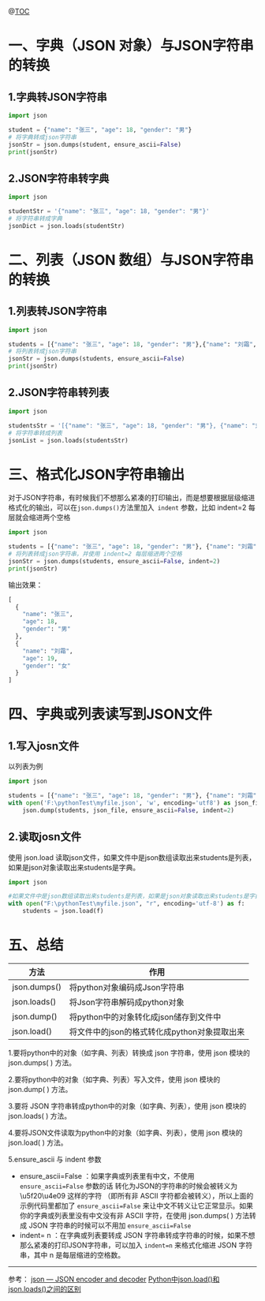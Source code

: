 @[TOC](目录)
# 一、字典（JSON 对象）与JSON字符串的转换

 ## 1.字典转JSON字符串

```python
import json

student = {"name": "张三", "age": 18, "gender": "男"}
# 将字典转成json字符串
jsonStr = json.dumps(student, ensure_ascii=False)
print(jsonStr)
```

## 2.JSON字符串转字典

```python
import json

studentStr = '{"name": "张三", "age": 18, "gender": "男"}'
# 将字符串转成字典
jsonDict = json.loads(studentStr)
```

# 二、列表（JSON 数组）与JSON字符串的转换
## 1.列表转JSON字符串

```python
import json

students = [{"name": "张三", "age": 18, "gender": "男"},{"name": "刘霜", "age": 19, "gender": "女"}]
# 将列表转成json字符串
jsonStr = json.dumps(students, ensure_ascii=False)
print(jsonStr)
```

## 2.JSON字符串转列表

```python
import json

studentsStr = '[{"name": "张三", "age": 18, "gender": "男"}, {"name": "刘霜", "age": 19, "gender": "女"}]'
# 将字符串转成列表
jsonList = json.loads(studentsStr)
```
# 三、格式化JSON字符串输出
对于JSON字符串，有时候我们不想那么紧凑的打印输出，而是想要根据层级缩进格式化的输出，可以在` json.dumps() `方法里加入` indent` 参数，比如 indent=2 每层就会缩进两个空格
```python
import json

students = [{"name": "张三", "age": 18, "gender": "男"}, {"name": "刘霜", "age": 19, "gender": "女"}]
# 将列表转成json字符串，并使用 indent=2 每层缩进两个空格
jsonStr = json.dumps(students, ensure_ascii=False, indent=2)
print(jsonStr)
```
输出效果：
```python
[
  {
    "name": "张三",
    "age": 18,
    "gender": "男"
  },
  {
    "name": "刘霜",
    "age": 19,
    "gender": "女"
  }
]
```

# 四、字典或列表读写到JSON文件


## 1.写入josn文件
以列表为例
```python
import json

students = [{"name": "张三", "age": 18, "gender": "男"}, {"name": "刘霜", "age": 19, "gender": "女"}]
with open('F:\pythonTest\myfile.json', 'w', encoding='utf8') as json_file:
    json.dump(students, json_file, ensure_ascii=False, indent=2)
```

## 2.读取josn文件
使用 json.load 读取json文件，如果文件中是json数组读取出来students是列表，如果是json对象读取出来students是字典。
```python
import json

#如果文件中是json数组读取出来students是列表，如果是json对象读取出来students是字典
with open("F:\pythonTest\myfile.json", "r", encoding='utf-8') as f:
    students = json.load(f)
```

# 五、总结

|      方法|  作用    |
| ---- | ---- |
|    json.dumps()   |   将python对象编码成Json字符串    |
|    json.loads()  |   将Json字符串解码成python对象   |
|    json.dump()  |    将python中的对象转化成json储存到文件中  |
|    json.load()  |    将文件中的json的格式转化成python对象提取出来  |

1.要将python中的对象（如字典、列表）转换成 json 字符串，使用 json 模块的 json.dumps( ) 方法。

2.要将python中的对象（如字典、列表）写入文件，使用 json 模块的 json.dump( ) 方法。

3.要将 JSON 字符串转成python中的对象（如字典、列表），使用 json 模块的 json.loads( ) 方法。

4.要将JSON文件读取为python中的对象（如字典、列表），使用 json 模块的 json.load( ) 方法。

5.ensure_ascii 与 indent 参数

- ensure_ascii=False ：如果字典或列表里有中文，不使用 `ensure_ascii=False` 参数的话 转化为JSON的字符串的时候会被转义为 \u5f20\u4e09 这样的字符 （即所有非 ASCII 字符都会被转义），所以上面的示例代码里都加了 `ensure_ascii=False` 来让中文不转义让它正常显示。如果你的字典或列表里没有中文没有非 ASCII 字符，在使用 json.dumps( ) 方法转成 JSON 字符串的时候可以不用加 `ensure_ascii=False`
- indent= n ：在字典或列表要转成 JSON 字符串转成字符串的时候，如果不想那么紧凑的打印JSON字符串，可以加入 `indent=n` 来格式化缩进 JSON  字符串，其中 n 是每层缩进的空格数。


---
参考：
[json — JSON encoder and decoder](https://docs.python.org/3.11/library/json.html#json.ensure_ascii)
[Python中json.load()和json.loads()之间的区别](https://www.pythonthree.com/difference-between-json-load-and-json-loads/)